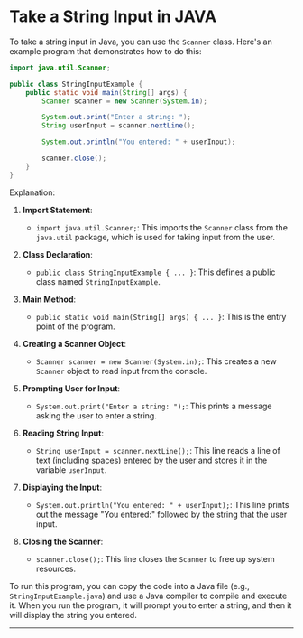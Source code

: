 # Take a String Input in JAVA

To take a string input in Java, you can use the `Scanner` class. Here's an example program that demonstrates how to do
this:

```java
import java.util.Scanner;

public class StringInputExample {
    public static void main(String[] args) {
        Scanner scanner = new Scanner(System.in);

        System.out.print("Enter a string: ");
        String userInput = scanner.nextLine();

        System.out.println("You entered: " + userInput);

        scanner.close();
    }
}
```

Explanation:

1. **Import Statement**:
    - `import java.util.Scanner;`: This imports the `Scanner` class from the `java.util` package, which is used for
      taking input from the user.

2. **Class Declaration**:
    - `public class StringInputExample { ... }`: This defines a public class named `StringInputExample`.

3. **Main Method**:
    - `public static void main(String[] args) { ... }`: This is the entry point of the program.

4. **Creating a Scanner Object**:
    - `Scanner scanner = new Scanner(System.in);`: This creates a new `Scanner` object to read input from the console.

5. **Prompting User for Input**:
    - `System.out.print("Enter a string: ");`: This prints a message asking the user to enter a string.

6. **Reading String Input**:
    - `String userInput = scanner.nextLine();`: This line reads a line of text (including spaces) entered by the user
      and stores it in the variable `userInput`.

7. **Displaying the Input**:
    - `System.out.println("You entered: " + userInput);`: This line prints out the message "You entered:" followed by
      the string that the user input.

8. **Closing the Scanner**:
    - `scanner.close();`: This line closes the `Scanner` to free up system resources.

To run this program, you can copy the code into a Java file (e.g., `StringInputExample.java`) and use a Java compiler to
compile and execute it. When you run the program, it will prompt you to enter a string, and then it will display the
string you entered.

---